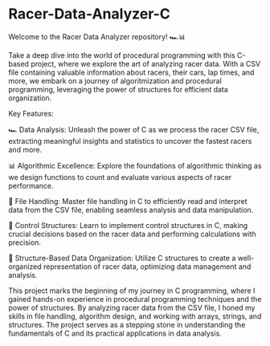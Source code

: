# Racer-Data-Analyzer-C

Welcome to the Racer Data Analyzer repository! 🏎️📊

Take a deep dive into the world of procedural programming with this C-based project, where we explore the art of analyzing racer data. With a CSV file containing valuable information about racers, their cars, lap times, and more, we embark on a journey of algoritmization and procedural programming, leveraging the power of structures for efficient data organization.

Key Features:

🏎️ Data Analysis: Unleash the power of C as we process the racer CSV file, extracting meaningful insights and statistics to uncover the fastest racers and more.

📊 Algorithmic Excellence: Explore the foundations of algorithmic thinking as we design functions to count and evaluate various aspects of racer performance.

📁 File Handling: Master file handling in C to efficiently read and interpret data from the CSV file, enabling seamless analysis and data manipulation.

🚀 Control Structures: Learn to implement control structures in C, making crucial decisions based on the racer data and performing calculations with precision.

🔣 Structure-Based Data Organization: Utilize C structures to create a well-organized representation of racer data, optimizing data management and analysis.

This project marks the beginning of my journey in C programming, where I gained hands-on experience in procedural programming techniques and the power of structures. By analyzing racer data from the CSV file, I honed my skills in file handling, algorithm design, and working with arrays, strings, and structures. The project serves as a stepping stone in understanding the fundamentals of C and its practical applications in data analysis.